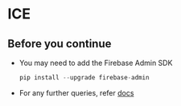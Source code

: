# ICE
Before you continue
------
* You may need to add the Firebase Admin SDK 
  ```python
  pip install --upgrade firebase-admin
  ```
* For any further queries, refer [docs](https://firebase.google.com/docs/firestore/quickstart)
